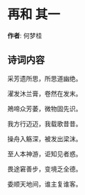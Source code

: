 # 再和  其一

**作者**: 何梦桂

## 诗词内容

采芳遗所思，所思道幽绝。

濯发沐兰膏，卷然在发末。

鴂啼众芳萎，微物固先识。

我方行迈迈，我载歌昔昔。

操舟入觞深，被发出梁沫。

至人本神游，讵知见者惑。

畏途窘善步，变境乏全德。

委顺天地间，谁主复谁客。


